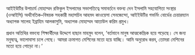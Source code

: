 আইইউটির উপাচার্য মোহাম্মদ রফিকুল ইসলামের সভাপতিত্বে সমাবর্তনে বক্তব্য দেন ইসলামি সহযোগিতা সংস্থার (ওআইসি) অর্থনৈতিক–বিষয়ক সহকারী মহাসচিব আহমদ কাওয়েসা সেনজেন্দো, আইইউটির গভর্নিং বোর্ডের চেয়ারম্যান অধ্যাপক সালেহ ইব্রাহিম আলকাসুমি, অধ্যাপক মোহাম্মদ আতাউল করিম প্রমুখ।

প্রধান অতিথির বক্তব্যে শিক্ষার্থীদের উদ্দেশে হাছান মাহমুদ বলেন, ‘বর্তমানে মানুষ আত্মকেন্দ্রিক হয়ে পড়েছে। সে জন্য মনুষ্যত্ব, ভালোবাসা চলে গেছে। আমরা ক্রমাগত মেশিনের মতো হয়ে যাচ্ছি। আমি অনুরোধ করব, তোমরা মেশিনের মতো হয়ে পোড়ো না।’

